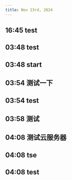 ```yaml
---
title: Nov 23rd, 2024
---
```


## 16:45 test
## 03:48 test
## 03:48 start
## 03:54 测试一下
## 03:54 test
## 03:58 测试
## 04:08 测试云服务器
## 04:08 tse
## 04:08 test
